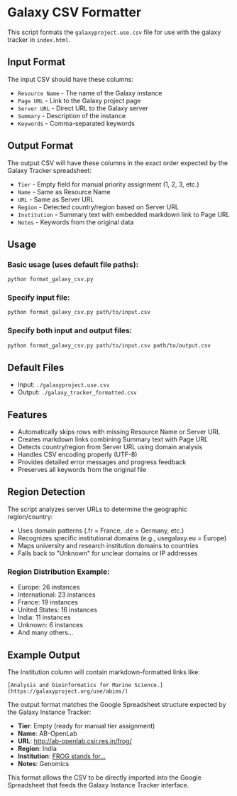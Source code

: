 # Galaxy CSV Formatter

This script formats the `galaxyproject.use.csv` file for use with the galaxy tracker in `index.html`.

## Input Format
The input CSV should have these columns:
- `Resource Name` - The name of the Galaxy instance
- `Page URL` - Link to the Galaxy project page
- `Server URL` - Direct URL to the Galaxy server
- `Summary` - Description of the instance
- `Keywords` - Comma-separated keywords

## Output Format
The output CSV will have these columns in the exact order expected by the Galaxy Tracker spreadsheet:
- `Tier` - Empty field for manual priority assignment (1, 2, 3, etc.)
- `Name` - Same as Resource Name
- `URL` - Same as Server URL
- `Region` - Detected country/region based on Server URL
- `Institution` - Summary text with embedded markdown link to Page URL
- `Notes` - Keywords from the original data

## Usage

### Basic usage (uses default file paths):
```bash
python format_galaxy_csv.py
```

### Specify input file:
```bash
python format_galaxy_csv.py path/to/input.csv
```

### Specify both input and output files:
```bash
python format_galaxy_csv.py path/to/input.csv path/to/output.csv
```

## Default Files
- Input: `./galaxyproject.use.csv`
- Output: `./galaxy_tracker_formatted.csv`

## Features
- Automatically skips rows with missing Resource Name or Server URL
- Creates markdown links combining Summary text with Page URL
- Detects country/region from Server URL using domain analysis
- Handles CSV encoding properly (UTF-8)
- Provides detailed error messages and progress feedback
- Preserves all keywords from the original file

## Region Detection
The script analyzes server URLs to determine the geographic region/country:
- Uses domain patterns (.fr = France, .de = Germany, etc.)
- Recognizes specific institutional domains (e.g., usegalaxy.eu = Europe)
- Maps university and research institution domains to countries
- Falls back to "Unknown" for unclear domains or IP addresses

### Region Distribution Example:
- Europe: 26 instances
- International: 23 instances  
- France: 19 instances
- United States: 16 instances
- India: 11 instances
- Unknown: 6 instances
- And many others...

## Example Output
The Institution column will contain markdown-formatted links like:
```
[Analysis and bioinformatics for Marine Science.](https://galaxyproject.org/use/abims/)
```

The output format matches the Google Spreadsheet structure expected by the Galaxy Instance Tracker:
- **Tier**: Empty (ready for manual tier assignment)
- **Name**: AB-OpenLab
- **URL**: http://ab-openlab.csir.res.in/frog/
- **Region**: India  
- **Institution**: [FROG stands for...](https://galaxyproject.org/use/ab-openlab/)
- **Notes**: Genomics

This format allows the CSV to be directly imported into the Google Spreadsheet that feeds the Galaxy Instance Tracker interface.
